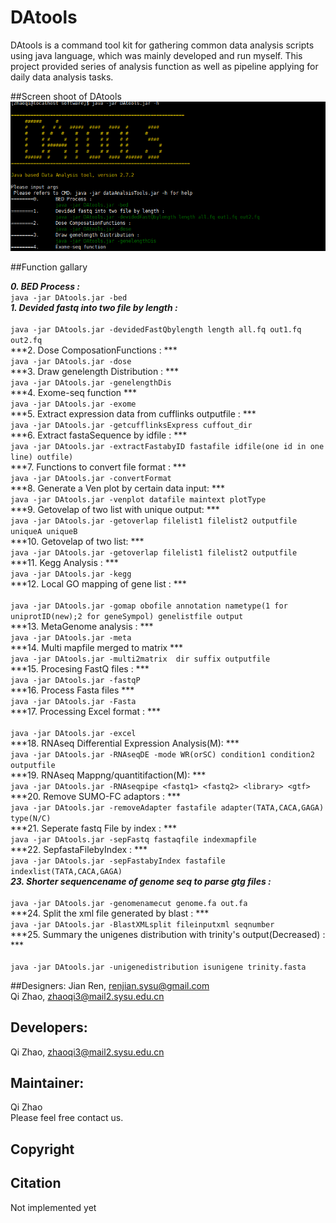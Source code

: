 # DAtools
DAtools is a command tool kit for gathering common data analysis scripts using java language, which was mainly developed and run myself. This project provided series of analysis function as well as pipeline applying for daily data analysis tasks.

##Screen shoot of DAtools
<img src="DAtools/image/screenshoot.png">

##Function gallary

***0.	BED Process :***<br/> 
		```java -jar DAtools.jar -bed```<br/> 
***1.	Devided fastq into two file by length :***<br/>  
		```java -jar DAtools.jar -devidedFastQbylength length all.fq out1.fq out2.fq```<br/>
***2.	Dose ComposationFunctions :   ***<br/>
		```java -jar DAtools.jar -dose```<br/>
***3.	Draw genelength Distribution :   ***<br/>
		```java -jar DAtools.jar -genelengthDis```<br/>
***4.	Exome-seq function    ***<br> 
		```java -jar DAtools.jar -exome```<br/>
***5.	Extract expression data from cufflinks outputfile :   ***<br> 
		```java -jar DAtools.jar -getcufflinksExpress cuffout_dir```<br/>
***6.	Extract fastaSequence by idfile :   ***<br> 
		```java -jar DAtools.jar -extractFastabyID fastafile idfile(one id in one line) outfile)```<br/>
***7.	Functions to convert file format :   ***<br> 
		```java -jar DAtools.jar -convertFormat ```<br/>
***8.	Generate a Ven plot by certain data input:   ***<br> 
		```java -jar DAtools.jar -venplot datafile maintext plotType```<br/>
***9.	Getovelap of two list with unique output:   ***<br> 
		```java -jar DAtools.jar -getoverlap filelist1 filelist2 outputfile uniqueA uniqueB```<br/>
***10.	Getovelap of two list:  ***<br> 
		```java -jar DAtools.jar -getoverlap filelist1 filelist2 outputfile```<br/>
***11.	Kegg Analysis :   ***<br> 
		```java -jar DAtools.jar -kegg ```<br/>
***12.	Local GO mapping of gene list : ***<br>   
		```java -jar DAtools.jar -gomap obofile annotation nametype(1 for uniprotID(new);2 for geneSympol) genelistfile output```<br/>
***13.	MetaGenome analysis :   ***<br> 
		```java -jar DAtools.jar -meta```<br/>
***14.	Multi mapfile merged to matrix    ***<br> 
		```java -jar DAtools.jar -multi2matrix  dir suffix outputfile  ```<br/>
***15.	Procesing FastQ files :   ***<br> 
		```java -jar DAtools.jar -fastqP```<br/>
***16.	Process Fasta files    ***<br> 
		```java -jar DAtools.jar -Fasta   ```<br/>
***17.	Processing Excel format :  ***<br>  
		```java -jar DAtools.jar -excel ```<br/>
***18.	RNAseq Differential Expression Analysis(M):   ***<br> 
		```java -jar DAtools.jar -RNAseqDE -mode WR(orSC) condition1 condition2 outputfile ```<br/> 
***19.	RNAseq Mappng/quantitifaction(M):   ***<br> 
		```java -jar DAtools.jar -RNAseqpipe <fastq1> <fastq2> <library> <gtf>```<br/> 
***20.	Remove SUMO-FC adaptors :   ***<br> 
		```java -jar DAtools.jar -removeAdapter fastafile adapter(TATA,CACA,GAGA) type(N/C)```<br/>
***21.	Seperate fastq File by index :   ***<br> 
		```java -jar DAtools.jar -sepFastq fastaqfile indexmapfile```<br/>
***22.	SepfastaFilebyIndex :   ***<br> 
		```java -jar DAtools.jar -sepFastabyIndex fastafile indexlist(TATA,CACA,GAGA)```<br/>
***23.	Shorter sequencename of genome seq to parse gtg files :***<br>    
		```java -jar DAtools.jar -genomenamecut genome.fa out.fa ```<br/>
***24.	Split the xml file generated by blast :   ***<br> 
		```java -jar DAtools.jar -BlastXMLsplit fileinputxml seqnumber```<br/>
***25.	Summary the unigenes distribution with trinity's output(Decreased) :  ***<br>  
		```java -jar DAtools.jar -unigenedistribution isunigene trinity.fasta```<br/>


##Designers:
Jian Ren, renjian.sysu@gmail.com<br/>
Qi Zhao, zhaoqi3@mail2.sysu.edu.cn<br/>

## Developers:
Qi Zhao, zhaoqi3@mail2.sysu.edu.cn <br/>


## Maintainer:
Qi Zhao <br/>
Please feel free contact us. <br/>

## Copyright


## Citation 
Not implemented yet 
